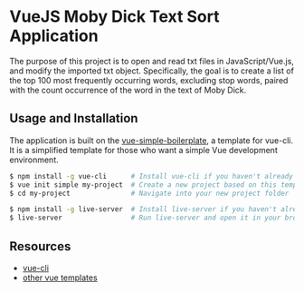# VueJS Moby Dick Text Sort Application
The purpose of this project is to open and read txt files in JavaScript/Vue.js, and modify the imported txt object. Specifically, the goal is to create a list of the top 100 most frequently occurring words, excluding stop words, paired with the count occurrence of the word in the text of Moby Dick. 

## Usage and Installation

The application is built on the [vue-simple-boilerplate](https://github.com/vuejs-templates/simple/blob/master/README.md), a template for vue-cli. It is a simplified template for those who want a simple Vue development environment.

``` bash
$ npm install -g vue-cli      # Install vue-cli if you haven't already
$ vue init simple my-project  # Create a new project based on this template
$ cd my-project               # Navigate into your new project folder

$ npm install -g live-server  # Install live-server if you haven't already
$ live-server                 # Run live-server and open it in your browser
```

## Resources

* [vue-cli](https://github.com/vuejs/vue-cli)
* [other vue templates](https://github.com/vuejs-templates/)


